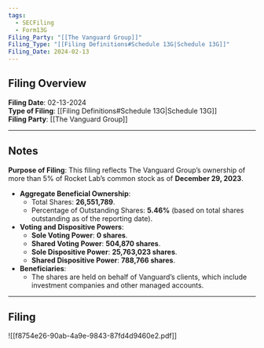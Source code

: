 ```yaml
---
tags:
  - SECFiling
  - Form13G
Filing_Party: "[[The Vanguard Group]]"
Filing_Type: "[[Filing Definitions#Schedule 13G|Schedule 13G]]"
Filing_Date: 2024-02-13  
---
```

## Filing Overview

**Filing Date**: 02-13-2024  
**Type of Filing**: [[Filing Definitions#Schedule 13G|Schedule 13G]]  
**Filing Party**: [[The Vanguard Group]]

----
## Notes
 
**Purpose of Filing**:
This filing reflects The Vanguard Group’s ownership of more than 5% of Rocket Lab’s common stock as of **December 29, 2023**.

- **Aggregate Beneficial Ownership**:
    - Total Shares: **26,551,789**.
    - Percentage of Outstanding Shares: **5.46%** (based on total shares outstanding as of the reporting date).
- **Voting and Dispositive Powers**:
    - **Sole Voting Power**: **0 shares**.
    - **Shared Voting Power**: **504,870 shares**.
    - **Sole Dispositive Power**: **25,763,023 shares**.
    - **Shared Dispositive Power**: **788,766 shares**.
- **Beneficiaries**:
    - The shares are held on behalf of Vanguard’s clients, which include investment companies and other managed accounts.

----
## Filing

![[f8754e26-90ab-4a9e-9843-87fd4d9460e2.pdf]]
